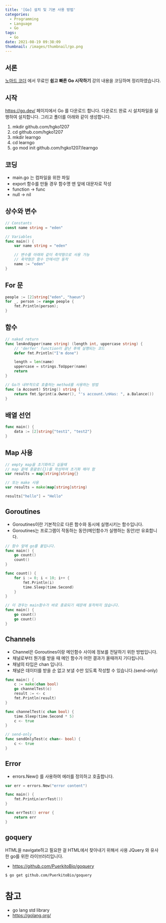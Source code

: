 ```yaml
---
title: '[Go] 설치 및 기본 사용 방법'
categories:
  - Programming
  - Language
  - Go
tags:
  - Go
date: 2021-08-19 09:38:09
thumbnail: /images/thumbnail/go.png
---
```


## 서론

[노마드 코더](https://nomadcoders.co/) 에서 무료인 **쉽고 빠른 Go 시작하기** 강의 내용을 코딩하며 정리하였습니다.

## 시작

https://go.dev/ 페이지에서 Go 를 다운로드 합니다. 다운로드 완료 시 설치파일을 실행하여 설치합니다. 그리고 폴더를 아래와 같이 생성합니다.

1. mkdir github.com/hgko1207
2. cd github.com/hgko1207
3. mkdir learngo
4. cd learngo
5. go mod init github.com/hgko1207/learngo

## 코딩

- main.go 는 컴파일을 위한 파일
- export 함수를 만들 경우 함수명 맨 앞에 대문자로 작성
- function -> func
- null -> nil

## 상수와 변수

```go
// Constants
const name string = "eden"
```

```go
// Variables
func main() {
    var name string = "eden"

    // 변수를 아래와 같이 축약형으로 사용 가능
    // 축약형은 함수 안에서만 동작
    name := "eden"
}
```

## For 문

```go
people := [2]string{"eden", "haeun"}
for _, person := range people {
    fmt.Println(person);
}
```

## 함수

```go
// naked return
func lenAndUpper(name string) (length int, uppercase string) {
    // 'derfer' function이 끝난 후에 실행되는 코드
    defer fmt.Println("I'm done")

    length = len(name)
    uppercase = strings.ToUpper(name)
    return
}

// Go가 내부적으로 호출하는 method를 사용하는 방법
func (a Account) String() string {
    return fmt.Sprint(a.Owner(), "'s account.\nHas: ", a.Balance())
}
```

## 배열 선언

```go
func main() {
    data := [2]string{"test1", "test2"}
}
```

## Map 사용

```go
// empty map을 초기화하고 싶을때
// map 끝에 중괄호({})를 작성하여 초기화 해야 함
var results = map[string]string{}

// 또는 make 사용
var results = make(map[string]string)

results["hello"] = "Hello"
```

## Goroutines

- Goroutines이란 기본적으로 다른 함수와 동시에 실행시키는 함수입니다.
- Goroutines는 프로그램이 작동하는 동안(메인함수가 실행하는 동안)만 유효합니다.

```go
// 함수 앞에 go를 붙입니다.
func main() {
    go count()
    count()
}

func count() {
    for i := 0; i < 10; i++ {
        fmt.Println(i)
        time.Sleep(time.Second)
    }
}

// 이 경우는 main함수가 바로 종료되기 때문에 동작하지 않습니다.
func main() {
    go count()
    go count()
}
```

## Channels

- Channel은 Goroutines이랑 메인함수 사이에 정보를 전달하기 위한 방법입니다.
- 채널로부터 뭔가를 받을 때 메인 함수가 어떤 결과가 올때까지 기다립니다.
- 채널의 타입은 chan 입니다.
- 채널은 데이터를 받을 순 없고 보낼 수만 있도록 작성할 수 있습니다.(send-only)

```go
func main() {
    c := make(chan bool)
    go channelTest(c)
    result := <- c
    fmt.Println(result)
}

func channelTest(c chan bool) {
    time.Sleep(time.Second * 5)
    c <- true
}

// send-only
func sendOnlyTest(c chan<- bool) {
    c <- true
}
```

## Error

- errors.New() 를 사용하여 에러를 정의하고 호출합니다.

```go
var err = errors.New("error content")

func main() {
    fmt.PrintLn(errTest())
}

func errTest() error {
    return err
}
```

## goquery

HTML을 navigate하고 필요한 걸 HTML에서 찾아내기 위해서 사용 JQuery 와 유사한 go를 위한 라이브러리입니다.

- https://github.com/PuerkitoBio/goquery

```shell
$ go get github.com/PuerkitoBio/goquery
```

# 참고

- go lang std library
- https://golang.org/
